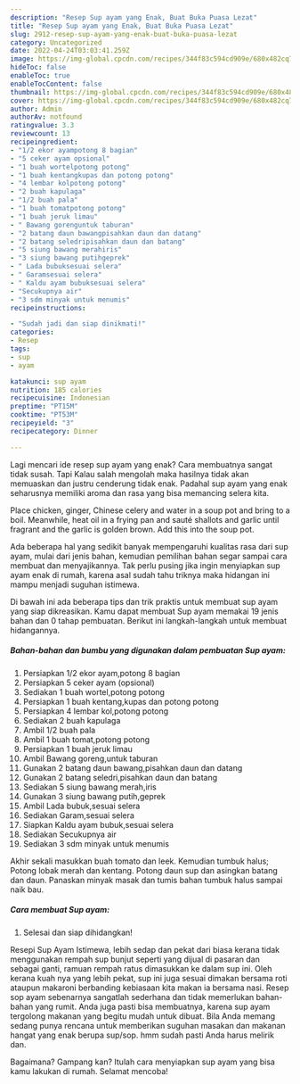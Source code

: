 ```yaml
---
description: "Resep Sup ayam yang Enak, Buat Buka Puasa Lezat"
title: "Resep Sup ayam yang Enak, Buat Buka Puasa Lezat"
slug: 2912-resep-sup-ayam-yang-enak-buat-buka-puasa-lezat
category: Uncategorized
date: 2022-04-24T03:03:41.259Z
image: https://img-global.cpcdn.com/recipes/344f83c594cd909e/680x482cq70/sup-ayam-foto-resep-utama.jpg
hideToc: false
enableToc: true
enableTocContent: false
thumbnail: https://img-global.cpcdn.com/recipes/344f83c594cd909e/680x482cq70/sup-ayam-foto-resep-utama.jpg
cover: https://img-global.cpcdn.com/recipes/344f83c594cd909e/680x482cq70/sup-ayam-foto-resep-utama.jpg
author: Admin
authorAv: notfound
ratingvalue: 3.3
reviewcount: 13
recipeingredient:
- "1/2 ekor ayampotong 8 bagian"
- "5 ceker ayam opsional"
- "1 buah wortelpotong potong"
- "1 buah kentangkupas dan potong potong"
- "4 lembar kolpotong potong"
- "2 buah kapulaga"
- "1/2 buah pala"
- "1 buah tomatpotong potong"
- "1 buah jeruk limau"
- " Bawang gorenguntuk taburan"
- "2 batang daun bawangpisahkan daun dan datang"
- "2 batang seledripisahkan daun dan batang"
- "5 siung bawang merahiris"
- "3 siung bawang putihgeprek"
- " Lada bubuksesuai selera"
- " Garamsesuai selera"
- " Kaldu ayam bubuksesuai selera"
- "Secukupnya air"
- "3 sdm minyak untuk menumis"
recipeinstructions:

- "Sudah jadi dan siap dinikmati!"
categories:
- Resep
tags:
- sup
- ayam

katakunci: sup ayam 
nutrition: 185 calories
recipecuisine: Indonesian
preptime: "PT15M"
cooktime: "PT53M"
recipeyield: "3"
recipecategory: Dinner

---
```



Lagi mencari ide resep sup ayam yang enak? Cara membuatnya sangat tidak susah. Tapi Kalau salah mengolah maka hasilnya tidak akan memuaskan dan justru cenderung tidak enak. Padahal sup ayam yang enak seharusnya memiliki aroma dan rasa yang bisa memancing selera kita.


Place chicken, ginger, Chinese celery and water in a soup pot and bring to a boil. Meanwhile, heat oil in a frying pan and sauté shallots and garlic until fragrant and the garlic is golden brown. Add this into the soup pot.

Ada beberapa hal yang sedikit banyak mempengaruhi kualitas rasa dari sup ayam, mulai dari jenis bahan, kemudian pemilihan bahan segar sampai cara membuat dan menyajikannya. Tak perlu pusing jika ingin menyiapkan sup ayam enak di rumah, karena asal sudah tahu triknya maka hidangan ini mampu menjadi suguhan istimewa.


Di bawah ini ada beberapa tips dan trik praktis untuk membuat sup ayam yang siap dikreasikan. Kamu dapat membuat Sup ayam memakai 19 jenis bahan dan 0 tahap pembuatan. Berikut ini langkah-langkah untuk membuat hidangannya.

<!--inarticleads1-->

##### Bahan-bahan dan bumbu yang digunakan dalam pembuatan Sup ayam:

1. Persiapkan 1/2 ekor ayam,potong 8 bagian
1. Persiapkan 5 ceker ayam (opsional)
1. Sediakan 1 buah wortel,potong potong
1. Persiapkan 1 buah kentang,kupas dan potong potong
1. Persiapkan 4 lembar kol,potong potong
1. Sediakan 2 buah kapulaga
1. Ambil 1/2 buah pala
1. Ambil 1 buah tomat,potong potong
1. Persiapkan 1 buah jeruk limau
1. Ambil  Bawang goreng,untuk taburan
1. Gunakan 2 batang daun bawang,pisahkan daun dan datang
1. Gunakan 2 batang seledri,pisahkan daun dan batang
1. Sediakan 5 siung bawang merah,iris
1. Gunakan 3 siung bawang putih,geprek
1. Ambil  Lada bubuk,sesuai selera
1. Sediakan  Garam,sesuai selera
1. Siapkan  Kaldu ayam bubuk,sesuai selera
1. Sediakan Secukupnya air
1. Sediakan 3 sdm minyak untuk menumis


Akhir sekali masukkan buah tomato dan leek. Kemudian tumbuk halus; Potong lobak merah dan kentang. Potong daun sup dan asingkan batang dan daun. Panaskan minyak masak dan tumis bahan tumbuk halus sampai naik bau. 

<!--inarticleads2-->

##### Cara membuat Sup ayam:


1. Selesai dan siap dihidangkan!

Resepi Sup Ayam Istimewa, lebih sedap dan pekat dari biasa kerana tidak menggunakan rempah sup bunjut seperti yang dijual di pasaran dan sebagai ganti, ramuan rempah ratus dimasukkan ke dalam sup ini. Oleh kerana kuah nya yang lebih pekat, sup ini juga sesuai dimakan bersama roti ataupun makaroni berbanding kebiasaan kita makan ia bersama nasi. Resep sop ayam sebenarnya sangatlah sederhana dan tidak memerlukan bahan-bahan yang rumit. Anda juga pasti bisa membuatnya, karena sup ayam tergolong makanan yang begitu mudah untuk dibuat. Bila Anda memang sedang punya rencana untuk memberikan suguhan masakan dan makanan hangat yang enak berupa sup/sop. hmm sudah pasti Anda harus melirik dan. 

Bagaimana? Gampang kan? Itulah cara menyiapkan sup ayam yang bisa kamu lakukan di rumah. Selamat mencoba!

